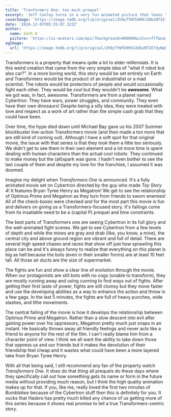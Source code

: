 ```yaml
---
title: 'Tranformers One: too much prequel'
excerpt: 'Jeff Cooley turns in a very fun animated picture that leans too much on setup.'
coverImage: 'https://image.tmdb.org/t/p/original/2h9yTYWTb909J28bzNTIE7dyNqP.jpg'
date: '2024-12-03T05:35:07.322Z'
author:
  name: Seth H
  picture: 'https://ui-avatars.com/api/?background=000000&color=fff&name=seth+h'
ogImage:
  url: 'https://image.tmdb.org/t/p/original/2h9yTYWTb909J28bzNTIE7dyNqP.jpg'
---
```


Transformers is a property that means quite a lot to elder millennials. It is this weird creation that came from the very simple idea of "what if robot but also car?". In a more boring world, this story would be set entirely on Earth and Transformers would be the product of an industrialist or a mad scientist. The robots would be protectors of people and would occasionally fight each other. They would be _cool_ but they wouldn't be **awesome**. What we got was, in fact, awesome. Transformers are from a planet named Cybertron. They have wars, power struggles, and community. They even have their own dinosaurs! Despite being a silly idea, they were treated with love and respect as a work of art rather than the simple cash grab that they could have been.

Over time, the hype died down until Michael Bay gave us his 2007 Summer blockbuster live-action Transformers movie (and then made a ton more that are still kind of coming out). Although I have a soft spot for that original movie, the issue with that series is that they took them a little too seriously. We didn't get to see them in their own element and a lot more time is spent dealing with human characters than the actual cool robots. They continued to make money but the (all)spark was gone. I hadn't even bother to see the last couple of them and despite my love for the franchise, I assumed it was doomed.

Imagine my delight when _Transformers One_ is announced. It's a fully animated movie set on Cybertron directed by the guy who made _Toy Story 4_! It features Bryan Tyree Henry as Megatron! We get to see the relationship of Optimus Prime and Megatron as they turn from friends to sworn enemies! All of the check-boxes were checked and for the most part this movie is fun and delivers on giving us a Transformers-focused story. It's failings come from its insatiable need to be a (capital P) prequel and time constraints.

The best parts of Transformers one are seeing Cybertron in its full glory and the well-animated fight scenes. We get to see Cybertron from a few levels of depth and while the mines are gray and drab (like, you know, a mine), the central city and above ground region are vibrant and full of detail. There are several high speed chases and races that show off just how sprawling this place can be and it's always funny to realize that everything on this planet is big as hell because the bots (even in their smaller forms) are at least 10 feet tall. All those air ducts are the size of supermarket.

The fights are fun and show a clear line of evolution through the movie. When our protagonists are still bots with no cogs (unable to transform), they are mostly running away and using cunning to find ways out of fights. After getting their first taste of power, fights are still clumsy but they move faster and use the developing abilities as a way to enhance the action and throw in a few gags. In the last 5 minutes, the fights are full of heavy punches, wide slashes, and lithe movements.

The central failing of the movie is how it develops the relationship between Optimus Prime and Megatron. Rather than a slow descent into evil after gaining power over his oppressors, Megatron pretty much just snaps in an instant. He basically throws away all friendly feelings and never acts like a friend to anyone for the rest of the film. I can't really blame him from a character point of view. I think we all want the ability to take down those that oppress us and our friends but it makes the devolution of their friendship feel cheap and it wastes what could have been a more layered take from Bryan Tyree Henry.

With all that being said, I still recommend any fan of the property watch _Transformers One_. It does do that _thing_ all prequels do these days where they specifically call out how something gets its name or form in the future media without providing much reason, but I think the high quality animation makes up for that. If you, like me, really loved the first two minutes of _Bumblebee_ because of the Cybertron stuff then this is definitely for you. It sucks that Hasbro has pretty much killed any chance of us getting more of this series because it shows real promise to tell a true Transformers-centric story.

